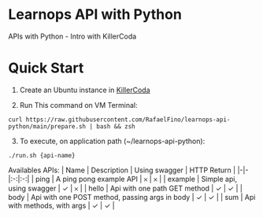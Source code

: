 # Learnops API with Python
APIs with Python - Intro with KillerCoda

# Quick Start
1. Create an Ubuntu instance in [KillerCoda](https://killercoda.com/playgrounds/scenario/ubuntu)

2. Run This command on VM Terminal:
```
curl https://raw.githubusercontent.com/RafaelFino/learnops-api-python/main/prepare.sh | bash && zsh
```

3. To execute, on application path (~/learnops-api-python):
```
./run.sh {api-name}
```

Availables APIs:
| Name | Description | Using swagger | HTTP Return |
|-|-|:-:|:-:|
| ping | A ping pong example API | &#x10102; | &#x10102; |
| example | Simple api, using swagger | &#x2713; | 	&#x10102; |
| hello | Api with one path GET method | &#x2713; | &#x2713; |
| body | Api with one POST method, passing args in body | &#x2713; | &#x2713; |
| sum | Api with methods, with args | &#x2713; | &#x2713; |
